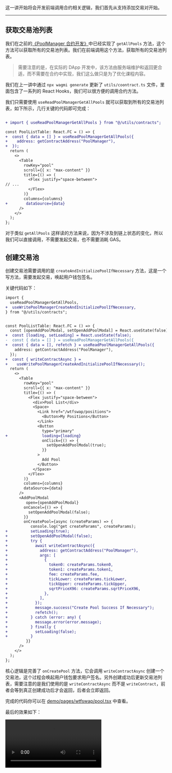 这一讲开始将会开发前端调用合约相关逻辑，我们首先从支持添加交易对开始。

---

## 获取交易池列表

我们在之前的[《PoolManager 合约开发》](../P104_PoolManager/readme.md)中已经实现了 `getAllPools` 方法，这个方法可以获取所有的交易池列表。我们在前端调用这个方法，获取所有的交易池列表。

> 需要注意的是，在实际的 DApp 开发中，该方法由服务端维护和返回更合适，而不需要在合约中实现，我们这么做只是为了优化课程内容。

我们在上一讲中通过 `npx wagmi generate` 更新了 `utils/coontract.ts` 文件，里面包含了一系列的 React Hooks，我们可以很方便的调用合约方法。

我们只需要使用 `useReadPoolManagerGetAllPools` 就可以获取到所有的交易池列表，如下所示，几行关键的代码即可完成：

```diff

+ import { useReadPoolManagerGetAllPools } from "@/utils/contracts";

const PoolListTable: React.FC = () => {
+  const { data = [] } = useReadPoolManagerGetAllPools({
+    address: getContractAddress("PoolManager"),
+  });
  return (
    <>
      <Table
        rowKey="pool"
        scroll={{ x: "max-content" }}
        title={() => (
          <Flex justify="space-between">
// ...
          </Flex>
        )}
        columns={columns}
+        dataSource={data}
      />
    </>
  );
};
```

对于类似 `getAllPools` 这样读的方法来说，因为不涉及到链上状态的变化，所以我们可以直接调用，不需要发起交易，也不需要消耗 GAS。

## 创建交易池

创建交易池需要调用的是 `createAndInitializePoolIfNecessary` 方法，这是一个写方法，需要发起交易，唤起用户钱包签名。

关键代码如下：

```diff
import {
  useReadPoolManagerGetAllPools,
+  useWritePoolManagerCreateAndInitializePoolIfNecessary,
} from "@/utils/contracts";


const PoolListTable: React.FC = () => {
  const [openAddPoolModal, setOpenAddPoolModal] = React.useState(false);
+  const [loading, setLoading] = React.useState(false);
-  const { data = [] } = useReadPoolManagerGetAllPools({
+  const { data = [], refetch } = useReadPoolManagerGetAllPools({
    address: getContractAddress("PoolManager"),
  });
+  const { writeContractAsync } =
+    useWritePoolManagerCreateAndInitializePoolIfNecessary();
  return (
    <>
      <Table
        rowKey="pool"
        scroll={{ x: "max-content" }}
        title={() => (
          <Flex justify="space-between">
            <div>Pool List</div>
            <Space>
              <Link href="/wtfswap/positions">
                <Button>My Positions</Button>
              </Link>
              <Button
                type="primary"
+               loading={loading}
                onClick={() => {
                  setOpenAddPoolModal(true);
                }}
              >
                Add Pool
              </Button>
            </Space>
          </Flex>
        )}
        columns={columns}
        dataSource={data}
      />
      <AddPoolModal
         open={openAddPoolModal}
        onCancel={() => {
          setOpenAddPoolModal(false);
        }}
        onCreatePool={async (createParams) => {
           console.log("get createParams", createParams);
+          setLoading(true);
+          setOpenAddPoolModal(false);
+          try {
+            await writeContractAsync({
+              address: getContractAddress("PoolManager"),
+              args: [
+                {
+                  token0: createParams.token0,
+                  token1: createParams.token1,
+                  fee: createParams.fee,
+                  tickLower: createParams.tickLower,
+                  tickUpper: createParams.tickUpper,
+                  sqrtPriceX96: createParams.sqrtPriceX96,
+                },
+              ],
+            });
+            message.success("Create Pool Success If Necessary");
+            refetch();
+          } catch (error: any) {
+            message.error(error.message);
+          } finally {
+            setLoading(false);
+          }
         }}
      />
    </>
  );
};
```

核心逻辑是完善了 `onCreatePool` 方法，它会调用 `writeContractAsync` 创建一个交易池，这个过程会唤起用户钱包要求用户签名。另外创建成功后更新交易池列表，需要注意的是我们使用的是 `writeContractAsync` 而不是 `writeContract`，前者会等到真正创建成功后才会返回，后者会立即返回。

完成的代码你可以在 [demo/pages/wtfswap/pool.tsx](../demo/pages/wtfswap/pool.tsx) 中查看。

最后的效果如下：

<video controls>  
  <source src="img/pool.mp4" type="video/mp4">  
  Your browser does not support the video tag.  
</video>
